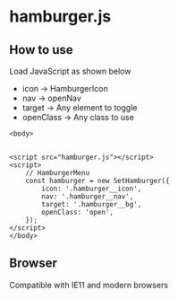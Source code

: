 # hamburger.js


## How to use

Load JavaScript as shown below
- icon -> HamburgerIcon
- nav -> openNav
- target -> Any element to toggle
- openClass -> Any class to use

```
<body>


<script src="hamburger.js"></script>
<script>
    // HamburgerMenu
    const hamburger = new SetHamburger({
        icon: '.hamburger__icon',
        nav: '.hamburger__nav',
        target: '.hamburger__bg',
        openClass: 'open',
    });
</script>
</body>
```

## Browser
Compatible with IE11 and modern browsers
